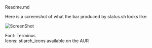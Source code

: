Readme.md

Here is a screenshot of what the bar produced by status.sh looks like:

![ScreenShot](https://raw.github.com/gpix13/i3/master/bar_screenshot.png)

Font: Terminus  
Icons: stlarch\_icons available on the AUR

